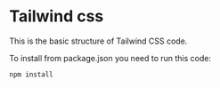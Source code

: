 # Tailwind css
This is the basic structure of Tailwind CSS code.

To install from package.json you need to run this code:

```html
npm install
```
